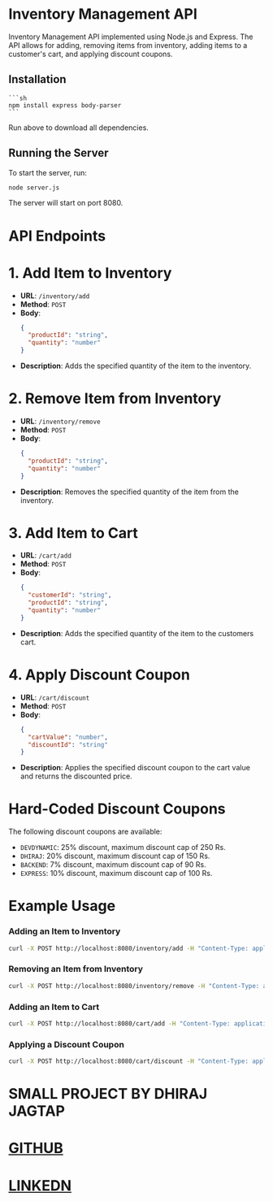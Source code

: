 # Inventory Management API

Inventory Management API implemented using Node.js and Express. The API allows for adding, removing items from inventory, adding items to a customer's cart, and applying discount coupons.

## Installation

    ```sh
    npm install express body-parser
    ```

Run above to download all dependencies.

## Running the Server

To start the server, run:

```sh
node server.js
```

The server will start on port 8080.

# API Endpoints

# 1. Add Item to Inventory

- **URL**: `/inventory/add`
- **Method**: `POST`
- **Body**:
  ```json
  {
    "productId": "string",
    "quantity": "number"
  }
  ```
- **Description**: Adds the specified quantity of the item to the inventory.

# 2. Remove Item from Inventory

- **URL**: `/inventory/remove`
- **Method**: `POST`
- **Body**:
  ```json
  {
    "productId": "string",
    "quantity": "number"
  }
  ```
- **Description**: Removes the specified quantity of the item from the inventory.

# 3. Add Item to Cart

- **URL**: `/cart/add`
- **Method**: `POST`
- **Body**:
  ```json
  {
    "customerId": "string",
    "productId": "string",
    "quantity": "number"
  }
  ```
- **Description**: Adds the specified quantity of the item to the customers cart.

# 4. Apply Discount Coupon

- **URL**: `/cart/discount`
- **Method**: `POST`
- **Body**:
  ```json
  {
    "cartValue": "number",
    "discountId": "string"
  }
  ```
- **Description**: Applies the specified discount coupon to the cart value and returns the discounted price.

# Hard-Coded Discount Coupons

The following discount coupons are available:

- `DEVDYNAMIC`: 25% discount, maximum discount cap of 250 Rs.
- `DHIRAJ`: 20% discount, maximum discount cap of 150 Rs.
- `BACKEND`: 7% discount, maximum discount cap of 90 Rs.
- `EXPRESS`: 10% discount, maximum discount cap of 100 Rs.

# Example Usage

### Adding an Item to Inventory

```sh
curl -X POST http://localhost:8080/inventory/add -H "Content-Type: application/json" -d '{"productId":"123", "quantity":10}'
```

### Removing an Item from Inventory

```sh
curl -X POST http://localhost:8080/inventory/remove -H "Content-Type: application/json" -d '{"productId":"123", "quantity":5}'
```

### Adding an Item to Cart

```sh
curl -X POST http://localhost:8080/cart/add -H "Content-Type: application/json" -d '{"customerId":"cust1", "productId":"123", "quantity":2}'
```

### Applying a Discount Coupon

```sh
curl -X POST http://localhost:8080/cart/discount -H "Content-Type: application/json" -d '{"cartValue":1000, "discountId":"DEVDYNAMIC"}'
```

# SMALL PROJECT BY DHIRAJ JAGTAP
    
# [GITHUB](https://github.com/dhirajdj30)
# [LINKEDN](https://www.linkedin.com/in/dhiraj-jagtap-297a7322b/)
